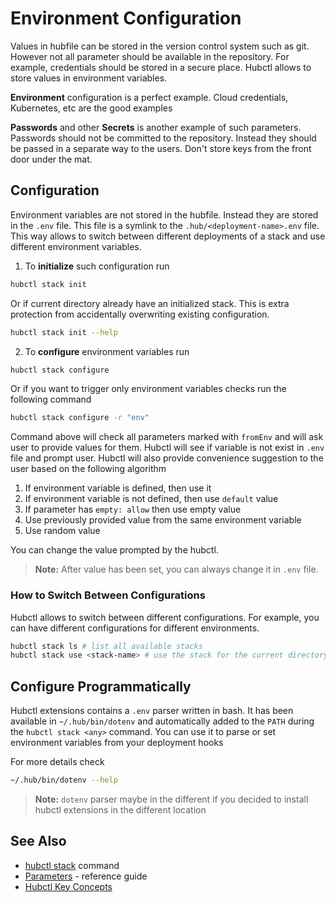 # Environment Configuration

Values in hubfile can be stored in the version control system such as git. However not all parameter should be available in the repository. For example, credentials should be stored in a secure place. Hubctl allows to store values in environment variables.

__Environment__ configuration is a perfect example. Cloud credentials, Kubernetes, etc are the good examples

__Passwords__ and other __Secrets__ is another example of such parameters. Passwords should not be committed to the repository. Instead they should be passed in a separate way to the users. Don't store keys from the front door under the mat.

## Configuration

Environment variables are not stored in the hubfile. Instead they are stored in the `.env` file. This file is a symlink to the `.hub/<deployment-name>.env` file. This way allows to switch between different deployments of a stack and use different environment variables.

1. To __initialize__ such configuration run

```bash
hubctl stack init
```

Or if current directory already have an initialized stack. This is extra protection from accidentally overwriting existing configuration.

```bash
hubctl stack init --help
```

2. To __configure__ environment variables run

```bash
hubctl stack configure
```

Or if you want to trigger only environment variables checks run the following command

```bash
hubctl stack configure -r "env"
```

Command above will check all parameters marked with `fromEnv` and will ask user to provide values for them. Hubctl will see if variable is not exist in `.env` file and prompt user. Hubctl will also provide convenience suggestion to the user based on the following algorithm

1. If environment variable is defined, then use it
3. If environment variable is not defined, then use `default` value
3. If parameter has `empty: allow` then use empty value
4. Use previously provided value from the same environment variable
4. Use random value

You can change the value prompted by the hubctl.

> __Note:__ After value has been set, you can always change it in `.env` file.

### How to Switch Between Configurations

Hubctl allows to switch between different configurations. For example, you can have different configurations for different environments.

```bash
hubctl stack ls # list all available stacks
hubctl stack use <stack-name> # use the stack for the current directory
```

## Configure Programmatically

Hubctl extensions contains a `.env` parser written in bash. It has been available in `~/.hub/bin/dotenv` and automatically added to the `PATH` during the `hubctl stack <any>` command. You can use it to parse or set environment variables from your deployment hooks

For more details check

```bash
~/.hub/bin/dotenv --help
```

> __Note:__ `dotenv` parser maybe in the different if you decided to install hubctl extensions in the different location

## See Also

* [hubctl stack](../../../hubctl/cli/hubctl-stack) command
* [Parameters](../../manifests/stack/parameters) - reference guide
* [Hubctl Key Concepts](../)
